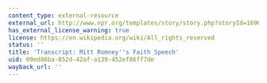 ```yaml
---
content_type: external-resource
external_url: http://www.npr.org/templates/story/story.php?storyId=16969460
has_external_license_warning: true
license: https://en.wikipedia.org/wiki/All_rights_reserved
status: ''
title: 'Transcript: Mitt Romney''s Faith Speech'
uid: 09ed86ba-852d-42af-a139-452ef86ff7de
wayback_url: ''
---
```

